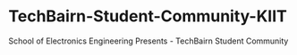 # TechBairn-Student-Community-KIIT
 School of Electronics Engineering Presents - TechBairn Student Community

